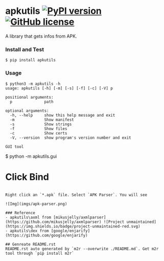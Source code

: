 # apkutils [![PyPI version](https://badge.fury.io/py/apkutils.svg)](https://badge.fury.io/py/apkutils) [![GitHub license](https://img.shields.io/github/license/mikusjelly/apkutils.svg)](https://github.com/mikusjelly/apkutils/blob/master/LICENSE)


A library that gets infos from APK.

### Install and Test

```
$ pip install apkutils
```

### Usage

```
$ python3 -m apkutils -h
usage: apkutils [-h] [-m] [-s] [-f] [-c] [-V] p

positional arguments:
  p              path

optional arguments:
  -h, --help     show this help message and exit
  -m             Show manifest
  -s             Show strings
  -f             Show files
  -c             Show certs
  -V, --version  show program's version number and exit

GUI tool

```
$ python -m apkutils.gui
# Click Bind
```

Right click an `*.apk` file. Select `APK Parser`. You will see

![Img](imgs/apk-parser.png)

### Reference
- apkutils\axml from [mikusjelly/axmlparser](https://github.com/mikusjelly/axmlparser) ![Project unmaintained](https://img.shields.io/badge/project-unmaintained-red.svg)
- apkutils\dex from [google/enjarify](https://github.com/google/enjarify)

## Genreate README.rst
README.rst auto generated by `m2r --overwrite ./README.md`. Get m2r tool through `pip install m2r`